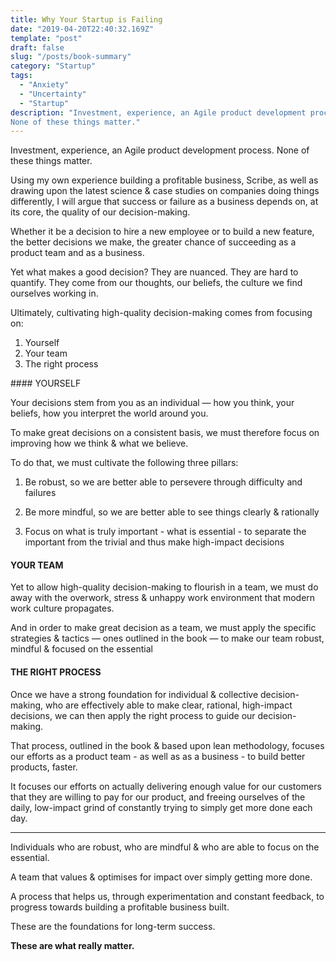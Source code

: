```yaml
---
title: Why Your Startup is Failing
date: "2019-04-20T22:40:32.169Z"
template: "post"
draft: false
slug: "/posts/book-summary"
category: "Startup"
tags:
  - "Anxiety"
  - "Uncertainty"
  - "Startup"
description: "Investment, experience, an Agile product development process.
None of these things matter."
---
```



Investment, experience, an Agile product development process.
None of these things matter.

Using my own experience building a profitable business, Scribe, as well as drawing upon the latest science & case studies on companies doing things differently, I will argue that success or failure as a business depends on, at its core, the quality of our decision-making.

Whether it be a decision to hire a new employee or to build a new feature, the better decisions we make, the greater chance of succeeding as a product team and as a business.

Yet what makes a good decision? They are nuanced. They are hard to quantify. They come from our thoughts, our beliefs, the culture we find ourselves working in.

Ultimately, cultivating high-quality decision-making comes from focusing on:

1. Yourself
2. Your team
3. The right process


#### YOURSELF

Your decisions stem from you as an individual — how you think, your beliefs, how you interpret the world around you.

To make great decisions on a consistent basis, we must therefore focus on improving how we think & what we believe.

To do that, we must cultivate the following three pillars:

1. Be robust, so we are better able to persevere through difficulty and failures

2. Be more mindful, so we are better able to see things clearly & rationally

3. Focus on what is truly important - what is essential - to separate the important from the trivial and thus make high-impact decisions


#### YOUR TEAM

Yet to allow high-quality decision-making to flourish in a team, we must do away with the overwork, stress & unhappy work environment that modern work culture propagates.

And in order to make great decision as a team, we must apply the specific strategies & tactics  — ones outlined in the book — to make our team robust, mindful & focused on the essential



#### THE RIGHT PROCESS

Once we have a strong foundation for individual & collective decision-making, who are effectively able to make clear, rational, high-impact decisions, we can then apply the right process to guide our decision-making.

That process, outlined in the book & based upon lean methodology, focuses our efforts as a product team - as well as as a business -  to build better products, faster.

It focuses our efforts on actually delivering enough value for our customers that they are willing to pay for our product, and freeing ourselves of the daily, low-impact grind of constantly trying to simply get more done each day.


---

Individuals who are robust, who are mindful & who are able to focus on the essential.

A team that values & optimises for impact over simply getting more done.

A process that helps us, through experimentation and constant feedback, to progress towards building a profitable business built.

These are the foundations for long-term success.

**These are what really matter.**

